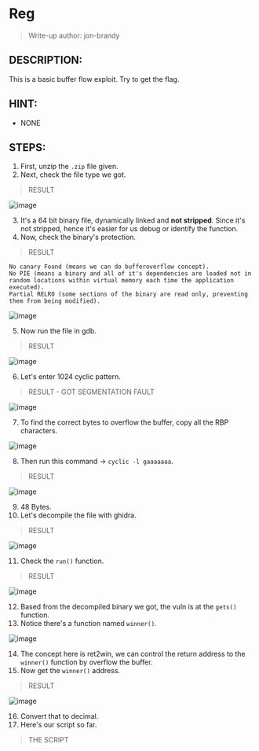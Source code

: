 # Reg
> Write-up author: jon-brandy
## DESCRIPTION:
This is a basic buffer flow exploit. Try to get the flag.
## HINT:
- NONE
## STEPS:
1. First, unzip the `.zip` file given.
2. Next, check the file type we got.

> RESULT

![image](https://user-images.githubusercontent.com/70703371/209469022-868db7be-e8d4-4678-a528-9f0bd0b2a919.png)


3. It's a 64 bit binary file, dynamically linked and **not stripped**. Since it's not stripped, hence it's easier for us debug or identify the function.
4. Now, check the binary's protection.

> RESULT 

```
No canary Found (means we can do bufferoverflow concept).
No PIE (means a binary and all of it's dependencies are loaded not in random locations within virtual memory each time the application executed).
Partial RELRO (some sections of the binary are read only, preventing them from being modified).
```

![image](https://user-images.githubusercontent.com/70703371/209469053-3655c77c-d080-476a-97e9-3b6bbe2ff4b4.png)


5. Now run the file in gdb.

> RESULT

![image](https://user-images.githubusercontent.com/70703371/209469202-3e2f98a8-6865-4bcf-95b2-6b3bfc7e5907.png)


6. Let's enter 1024 cyclic pattern.

> RESULT - GOT SEGMENTATION FAULT

![image](https://user-images.githubusercontent.com/70703371/209469249-07d78d45-4722-47cf-a3bc-ba148c4871d3.png)


7. To find the correct bytes to overflow the buffer, copy all the RBP characters.

![image](https://user-images.githubusercontent.com/70703371/209469266-359f4ef1-28d3-46fb-87d8-20e696c0e3a3.png)


8. Then run this command -> `cyclic -l gaaaaaaa`.

> RESULT

![image](https://user-images.githubusercontent.com/70703371/209469282-1faa70d6-4614-499f-aa8f-b27c342306c7.png)


9. 48 Bytes.
10. Let's decompile the file with ghidra.

> RESULT

![image](https://user-images.githubusercontent.com/70703371/209469351-4d3d9e29-06ec-4204-9fdd-75d9879d3b34.png)


11. Check the `run()` function.

> RESULT

![image](https://user-images.githubusercontent.com/70703371/209469384-032f4017-bd9d-4755-bff2-4e60b5265c84.png)


12. Based from the decompiled binary we got, the vuln is at the `gets()` function.
13. Notice there's a function named `winner()`.

![image](https://user-images.githubusercontent.com/70703371/209469428-a99621bc-4522-4f3c-9b18-65a419ea11c4.png)


14. The concept here is ret2win, we can control the return address to the `winner()` function by overflow the buffer.
15. Now get the `winner()` address.

> RESULT

![image](https://user-images.githubusercontent.com/70703371/209469477-2d32a529-e4c5-4779-89d1-5c81ea270f00.png)


16. Convert that to decimal.
17. Here's our script so far.

> THE SCRIPT

```py

```
